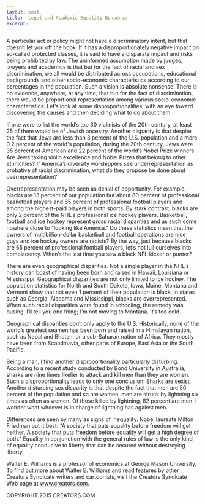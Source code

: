 ```yaml
---
layout: post
title:  Legal and Academic Equality Nonsense
excerpt:
---
```


A particular act or policy might not have a discriminatory intent, but that doesn’t let you off the hook. If it has a disproportionately negative impact on so-called protected classes, it is said to have a disparate impact and risks being prohibited by law. The uninformed assumption made by judges, lawyers and academics is that but for the fact of racial and sex discrimination, we all would be distributed across occupations, educational backgrounds and other socio-economic characteristics according to our percentages in the population. Such a vision is absolute nonsense. There is no evidence, anywhere, at any time, that but for the fact of discrimination, there would be proportional representation among various socio-economic characteristics. Let’s look at some disproportionalities, with an eye toward discovering the causes and then deciding what to do about them.

If one were to list the world’s top 30 violinists of the 20th century, at least 25 of them would be of Jewish ancestry. Another disparity is that despite the fact that Jews are less than 3 percent of the U.S. population and a mere 0.2 percent of the world's population, during the 20th century, Jews were 35 percent of American and 22 percent of the world’s Nobel Prize winners. Are Jews taking violin excellence and Nobel Prizes that belong to other ethnicities? If America’s diversity worshippers see underrepresentation as probative of racial discrimination, what do they propose be done about overrepresentation?

Overrepresentation may be seen as denial of opportunity. For example, blacks are 13 percent of our population but about 80 percent of professional basketball players and 65 percent of professional football players and among the highest-paid players in both sports. By stark contrast, blacks are only 2 percent of the NHL's professional ice hockey players. Basketball, football and ice hockey represent gross racial disparities and as such come nowhere close to "looking like America." Do these statistics mean that the owners of multibillion-dollar basketball and football operations are nice guys and ice hockey owners are racists? By the way, just because blacks are 65 percent of professional football players, let’s not lull ourselves into complacency. When’s the last time you saw a black NFL kicker or punter?

There are even geographical disparities. Not a single player in the NHL's history can boast of having been born and raised in Hawaii, Louisiana or Mississippi. Geographical disparities are not only limited to ice hockey. The population statistics for North and South Dakota, Iowa, Maine, Montana and Vermont show that not even 1 percent of their population is black. In states such as Georgia, Alabama and Mississippi, blacks are overrepresented. When such racial disparities were found in schooling, the remedy was busing. I’ll tell you one thing; I’m not moving to Montana. It’s too cold.

Geographical disparities don’t only apply to the U.S. Historically, none of the world’s greatest seamen has been born and raised in a Himalayan nation, such as Nepal and Bhutan, or a sub-Saharan nation of Africa. They mostly have been from Scandinavia, other parts of Europe, East Asia or the South Pacific.

Being a man, I find another disproportionality particularly disturbing. According to a recent study conducted by Bond University in Australia, sharks are nine times likelier to attack and kill men than they are women. Such a disproportionality leads to only one conclusion: Sharks are sexist. Another disturbing sex disparity is that despite the fact that men are 50 percent of the population and so are women, men are struck by lightning six times as often as women. Of those killed by lightning, 82 percent are men. I wonder what whoever is in charge of lightning has against men.

Differences are seen by many as signs of inequality. Nobel laureate Milton Friedman put it best: “A society that puts equality before freedom will get neither. A society that puts freedom before equality will get a high degree of both.” Equality in conjunction with the general rules of law is the only kind of equality conducive to liberty that can be secured without destroying liberty.

Walter E. Williams is a professor of economics at George Mason University. To find out more about Walter E. Williams and read features by other Creators Syndicate writers and cartoonists, visit the Creators Syndicate Web page at www.creators.com.

COPYRIGHT 2015 CREATORS.COM